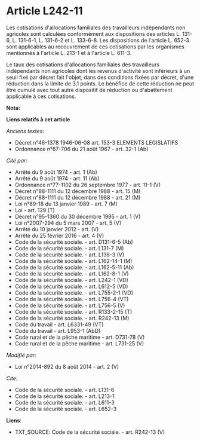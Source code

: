 # Article L242-11

Les cotisations d'allocations familiales des travailleurs indépendants non agricoles sont calculées conformément aux
dispositions des articles L. 131-6, L. 131-6-1, L. 131-6-2 et L. 133-6-8. Les dispositions de l'article L. 652-3 sont
applicables au recouvrement de ces cotisations par les organismes mentionnés à l'article L. 213-1 et à l'article L. 611-3. 

Le taux des cotisations d'allocations familiales des travailleurs indépendants non agricoles dont les revenus d'activité sont
inférieurs à un seuil fixé par décret fait l'objet, dans des conditions fixées par décret, d'une réduction dans la limite de
3,1 points. Le bénéfice de cette réduction ne peut être cumulé avec tout autre dispositif de réduction ou d'abattement
applicable à ces cotisations.

**Nota:**



**Liens relatifs à cet article**

_Anciens textes_:

  - Décret n°46-1378 1946-06-08 art. 153-3 ELEMENTS LEGISLATIFS
  - Ordonnance n°67-706 du 21 août 1967 - art. 32-1 (Ab)

_Cité par_:

  - Arrêté du 9 août 1974 - art. 1 (Ab)
  - Arrêté du 9 août 1974 - art. 11 (Ab)
  - Ordonnance n°77-1102 du 26 septembre 1977 - art. 11-1 (V)
  - Décret n°88-1111 du 12 décembre 1988 - art. 15 (M)
  - Décret n°88-1111 du 12 décembre 1988 - art. 21 (M)
  - Loi n°89-18 du 13 janvier 1989 - art. 7 (M)
  - Loi - art. 129 (T)
  - Décret n°95-1360 du 30 décembre 1995 - art. 1 (V)
  - Loi n°2007-294 du 5 mars 2007 - art. 5 (V)
  - Arrêté du 10 janvier 2012 - art. (V)
  - Arrêté du 25 février 2016 - art. 4 (V)
  - Code de la sécurité sociale. - art. D131-6-5 (Ab)
  - Code de la sécurité sociale. - art. L131-7 (M)
  - Code de la sécurité sociale. - art. L136-3 (V)
  - Code de la sécurité sociale. - art. L162-14-1 (M)
  - Code de la sécurité sociale. - art. L162-5-11 (Ab)
  - Code de la sécurité sociale. - art. L162-8-1 (V)
  - Code de la sécurité sociale. - art. L242-1 (VD)
  - Code de la sécurité sociale. - art. L612-5 (VD)
  - Code de la sécurité sociale. - art. L755-2-1 (VD)
  - Code de la sécurité sociale. - art. L756-4 (VT)
  - Code de la sécurité sociale. - art. L756-5 (V)
  - Code de la sécurité sociale. - art. R133-2-15 (T)
  - Code de la sécurité sociale. - art. R242-13 (M)
  - Code du travail - art. L6331-49 (VT)
  - Code du travail - art. L953-1 (AbD)
  - Code rural et de la pêche maritime - art. D731-78 (V)
  - Code rural et de la pêche maritime - art. L731-25 (V)

_Modifié par_:

  - Loi n°2014-892 du 8 août 2014 - art. 2 (V)

_Cite_:

  - Code de la sécurité sociale. - art. L131-6
  - Code de la sécurité sociale. - art. L213-1
  - Code de la sécurité sociale. - art. L611-3
  - Code de la sécurité sociale. - art. L652-3

**Liens**:

  - TXT_SOURCE: Code de la sécurité sociale. - art. R242-13 (V)
